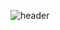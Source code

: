 ![header](https://capsule-render.vercel.app/api?color=0:36c8c8,100:229ac3&type=Waving&text=Greengrocer&fontColor=01fdba)

